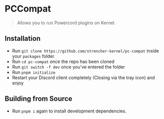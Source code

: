 # PCCompat
> Allows you to run Powercord plugins on Kernel.

## Installation
- Run `git clone https://github.com/strencher-kernel/pc-compat` inside your `packages` folder.
- Run `cd pc-compat` once the repo has been cloned
- Run `git switch -f dev` once you've entered the folder
- Run `pnpm initialize`
- Restart your Discord client completely (Closing via the tray icon) and enjoy

## Building from Source
- Run `pnpm i` again to install development dependencies.
